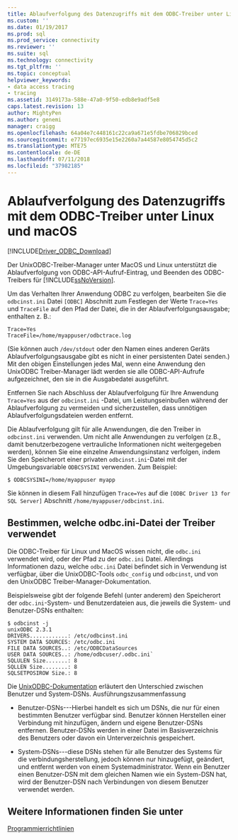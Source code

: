 ```yaml
---
title: Ablaufverfolgung des Datenzugriffs mit dem ODBC-Treiber unter Linux und macOS | Microsoft-Dokumentation
ms.custom: ''
ms.date: 01/19/2017
ms.prod: sql
ms.prod_service: connectivity
ms.reviewer: ''
ms.suite: sql
ms.technology: connectivity
ms.tgt_pltfrm: ''
ms.topic: conceptual
helpviewer_keywords:
- data access tracing
- tracing
ms.assetid: 3149173a-588e-47a0-9f50-edb8e9adf5e8
caps.latest.revision: 13
author: MightyPen
ms.author: genemi
manager: craigg
ms.openlocfilehash: 64a04e7c448161c22ca9a671e5fdbe706829bced
ms.sourcegitcommit: e77197ec6935e15e2260a7a44587e8054745d5c2
ms.translationtype: MTE75
ms.contentlocale: de-DE
ms.lasthandoff: 07/11/2018
ms.locfileid: "37982185"
---
```

# <a name="data-access-tracing-with-the-odbc-driver-on-linux-and-macos"></a>Ablaufverfolgung des Datenzugriffs mit dem ODBC-Treiber unter Linux und macOS
[!INCLUDE[Driver_ODBC_Download](../../../includes/driver_odbc_download.md)]

Der UnixODBC-Treiber-Manager unter MacOS und Linux unterstützt die Ablaufverfolgung von ODBC-API-Aufruf-Eintrag, und Beenden des ODBC-Treibers für [!INCLUDE[ssNoVersion](../../../includes/ssnoversion_md.md)].

Um das Verhalten Ihrer Anwendung ODBC zu verfolgen, bearbeiten Sie die `odbcinst.ini` Datei `[ODBC]` Abschnitt zum Festlegen der Werte `Trace=Yes` und `TraceFile` auf den Pfad der Datei, die in der Ablaufverfolgungsausgabe; enthalten z. B.:

```  
Trace=Yes
TraceFile=/home/myappuser/odbctrace.log
```  

(Sie können auch `/dev/stdout` oder den Namen eines anderen Geräts Ablaufverfolgungsausgabe gibt es nicht in einer persistenten Datei senden.) Mit den obigen Einstellungen jedes Mal, wenn eine Anwendung den UnixODBC Treiber-Manager lädt werden sie alle ODBC-API-Aufrufe aufgezeichnet, den sie in die Ausgabedatei ausgeführt.

Entfernen Sie nach Abschluss der Ablaufverfolgung für Ihre Anwendung `Trace=Yes` aus der `odbcinst.ini` -Datei, um Leistungseinbußen während der Ablaufverfolgung zu vermeiden und sicherzustellen, dass unnötigen Ablaufverfolgungsdateien werden entfernt.
  
Die Ablaufverfolgung gilt für alle Anwendungen, die den Treiber in `odbcinst.ini` verwenden. Um nicht alle Anwendungen zu verfolgen (z.B., damit benutzerbezogene vertrauliche Informationen nicht weitergegeben werden), können Sie eine einzelne Anwendungsinstanz verfolgen, indem Sie den Speicherort einer privaten `odbcinst.ini`-Datei mit der Umgebungsvariable `ODBCSYSINI` verwenden. Zum Beispiel:  
  
```  
$ ODBCSYSINI=/home/myappuser myapp
```  
  
Sie können in diesem Fall hinzufügen `Trace=Yes` auf die `[ODBC Driver 13 for SQL Server]` Abschnitt `/home/myappuser/odbcinst.ini`.

## <a name="determining-which-odbcini-file-the-driver-is-using"></a>Bestimmen, welche odbc.ini-Datei der Treiber verwendet

Die ODBC-Treiber für Linux und MacOS wissen nicht, die `odbc.ini` verwendet wird, oder der Pfad zu der `odbc.ini` Datei. Allerdings Informationen dazu, welche `odbc.ini` Datei befindet sich in Verwendung ist verfügbar, über die UnixODBC-Tools `odbc_config` und `odbcinst`, und von den UnixODBC Treiber-Manager-Dokumentation.  
  
Beispielsweise gibt der folgende Befehl (unter anderem) den Speicherort der `odbc.ini`-System- und Benutzerdateien aus, die jeweils die System- und Benutzer-DSNs enthalten:

```
$ odbcinst -j
unixODBC 2.3.1
DRIVERS............: /etc/odbcinst.ini
SYSTEM DATA SOURCES: /etc/odbc.ini
FILE DATA SOURCES..: /etc/ODBCDataSources
USER DATA SOURCES..: /home/odbcuser/.odbc.ini`
SQLULEN Size.......: 8
SQLLEN Size........: 8
SQLSETPOSIROW Size.: 8
```

Die [UnixODBC-Dokumentation](http://www.unixodbc.org/doc/UserManual/) erläutert den Unterschied zwischen Benutzer und System-DSNs. Ausführungszusammenfassung  

- Benutzer-DSNs---Hierbei handelt es sich um DSNs, die nur für einen bestimmten Benutzer verfügbar sind. Benutzer können Herstellen einer Verbindung mit hinzufügen, ändern und eigene Benutzer-DSNs entfernen. Benutzer-DSNs werden in einer Datei im Basisverzeichnis des Benutzers oder davon ein Unterverzeichnis gespeichert.
  
- System-DSNs---diese DSNs stehen für alle Benutzer des Systems für die verbindungsherstellung, jedoch können nur hinzugefügt, geändert, und entfernt werden von einem Systemadministrator. Wenn ein Benutzer einen Benutzer-DSN mit dem gleichen Namen wie ein System-DSN hat, wird der Benutzer-DSN nach Verbindungen von diesem Benutzer verwendet werden.

## <a name="see-also"></a>Weitere Informationen finden Sie unter
[Programmierrichtlinien](../../../connect/odbc/linux-mac/programming-guidelines.md)
